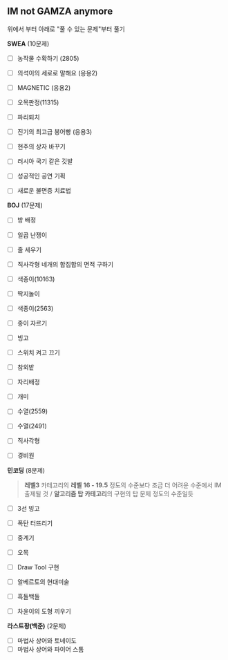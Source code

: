 ## IM not GAMZA anymore

위에서 부터 아래로 "풀 수 있는 문제"부터 풀기



**SWEA** (10문제)

- [ ] 농작물 수확하기 (2805)
- [ ] 의석이의 세로로 말해요 (응용2)
- [ ] MAGNETIC (응용2)
- [ ] 오목판정(11315)
- [ ] 파리퇴치
- [ ] 진기의 최고급 붕어빵 (응용3)
- [ ] 현주의 상자 바꾸기
- [ ] 러시아 국기 같은 깃발
- [ ] 성공적인 공연 기획
- [ ] 새로운 불면증 치료법



**BOJ** (17문제)

- [ ] 방 배정
- [ ] 일곱 난쟁이
- [ ] 줄 세우기
- [ ] 직사각형 네개의 합집합의 면적 구하기
- [ ] 색종이(10163)
- [ ] 딱지놀이
- [ ] 색종이(2563)
- [ ] 종이 자르기
- [ ] 빙고
- [ ] 스위치 켜고 끄기
- [ ] 참외밭
- [ ] 자리배정
- [ ] 개미
- [ ] 수열(2559)
- [ ] 수열(2491)
- [ ] 직사각형
- [ ] 경비원



**민코딩** (8문제)

> **레벨3** 카테고리의 **레벨** **16 - 19.5** 정도의 수준보다 조금 더 어려운 수준에서 IM 출제될 것 / **알고리즘 탑 카테고리**의 구현의 탑 문제 정도의 수준일듯

- [ ] 3선 빙고
- [ ] 폭탄 터뜨리기
- [ ] 중계기
- [ ] 오목
- [ ] Draw Tool 구현
- [ ] 알베르토의 현대미술
- [ ] 흑돌백돌
- [ ] 차윤이의 도형 끼우기



**라스트팡(백준)**  (2문제)

- [ ] 마법사 상어와 토네이도
- [ ] 마법사 상어와 파이어 스톰
